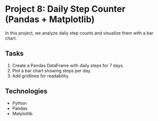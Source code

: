 # Project 8: Daily Step Counter (Pandas + Matplotlib)

In this project, we analyze daily step counts and visualize them with a bar chart.

## Tasks
1. Create a Pandas DataFrame with daily steps for 7 days.
2. Plot a bar chart showing steps per day.
3. Add gridlines for readability.

## Technologies
- Python
- Pandas
- Matplotlib
